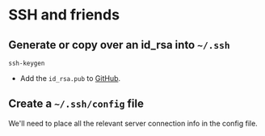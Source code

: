 # SSH and friends

## Generate or copy over an id_rsa into `~/.ssh`

```
ssh-keygen
```

* Add the `id_rsa.pub` to [GitHub](https://github.com/settings/keys).

## Create a `~/.ssh/config` file

We'll need to place all the relevant server connection info in the config file.
